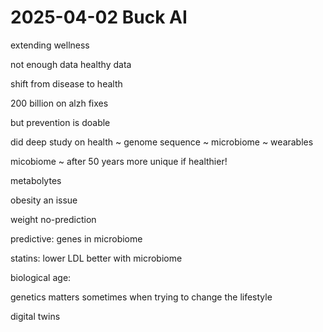 # 2025-04-02 Buck AI

extending wellness

not enough data healthy data

shift from disease to health

200 billion on alzh fixes

but prevention is doable

did deep study on health ~ genome sequence ~ microbiome ~ wearables

micobiome ~ after 50 years more unique if healthier!

metabolytes

obesity an issue

weight no-prediction

predictive: genes in microbiome

statins: lower LDL better with microbiome

biological age:

genetics matters sometimes when trying to change the lifestyle

digital twins

